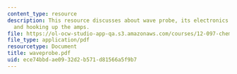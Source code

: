 ```yaml
---
content_type: resource
description: This resource discusses about wave probe, its electronics schematic,
  and hooking up the amps.
file: https://ol-ocw-studio-app-qa.s3.amazonaws.com/courses/12-097-chemical-investigations-of-boston-harbor-january-iap-2006/ece74bbdae0932d2b571d81566a5f9b7_waveprobe.pdf
file_type: application/pdf
resourcetype: Document
title: waveprobe.pdf
uid: ece74bbd-ae09-32d2-b571-d81566a5f9b7
---
```


